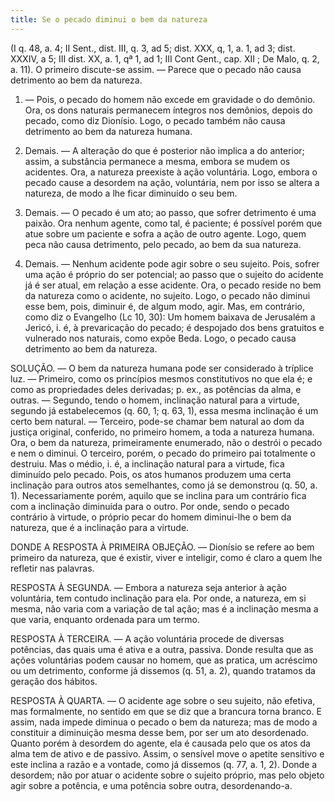 ```yaml
---
title: Se o pecado diminui o bem da natureza
---
```


(I q. 48, a. 4; II Sent., dist. III, q. 3, ad 5; dist. XXX, q, 1, a. 1, ad 3; dist. XXXIV, a 5; III dist. XX, a. 1, qª 1, ad 1; III Cont Gent., cap. XII ; De Malo, q. 2, a. 11).
  O primeiro discute-se assim. — Parece que o pecado não causa detrimento ao bem da natureza.  

1. — Pois, o pecado do homem não excede em gravidade o do demônio. Ora, os dons naturais permanecem íntegros nos demônios, depois do pecado, como diz Dionísio. Logo, o pecado também não causa detrimento ao bem da natureza humana.  

2. Demais. — A alteração do que é posterior não implica a do anterior; assim, a substância permanece a mesma, embora se mudem os acidentes. Ora, a natureza preexiste à ação voluntária. Logo, embora o pecado cause a desordem na ação, voluntária, nem por isso se altera a natureza, de modo a lhe ficar diminuído o seu bem.  

3. Demais. — O pecado é um ato; ao passo, que sofrer detrimento é uma paixão. Ora nenhum agente, como tal, é paciente; é possível porém que atue sobre um paciente e sofra a ação de outro agente. Logo, quem peca não causa detrimento, pelo pecado, ao bem da sua natureza.  

4. Demais. — Nenhum acidente pode agir sobre o seu sujeito. Pois, sofrer uma ação é próprio do ser potencial; ao passo que o sujeito do acidente já é ser atual, em relação a esse acidente. Ora, o pecado reside no bem da natureza como o acidente, no sujeito. Logo, o pecado não diminui esse bem, pois, diminuir é, de algum modo, agir.  Mas, em contrário, como diz o Evangelho (Lc 10, 30): Um homem baixava de Jerusalém a Jericó, i. é, à prevaricação do pecado; é despojado dos bens gratuitos e vulnerado nos naturais, como expõe Beda. Logo, o pecado causa detrimento ao bem da natureza.  

SOLUÇÃO. — O bem da natureza humana pode ser considerado à tríplice luz. — Primeiro, como os princípios mesmos constitutivos no que ela é; e como as propriedades deles derivadas; p. ex., as potências da alma, e outras. — Segundo, tendo o homem, inclinação natural para a virtude, segundo já estabelecemos (q. 60, 1; q. 63, 1), essa mesma inclinação é um certo bem natural. — Terceiro, pode-se chamar bem natural ao dom da justiça original, conferido, no primeiro homem, a toda a natureza humana.  Ora, o bem da natureza, primeiramente enumerado, não o destrói o pecado e nem o diminui. O terceiro, porém, o pecado do primeiro pai totalmente o destruiu. Mas o médio, i. é, a inclinação natural para a virtude, fica diminuído pelo pecado. Pois, os atos humanos produzem uma certa inclinação para outros atos semelhantes, como já se demonstrou (q. 50, a. 1). Necessariamente porém, aquilo que se inclina para um contrário fica com a inclinação diminuída para o outro. Por onde, sendo o pecado contrário à virtude, o próprio pecar do homem diminui-lhe o bem da natureza, que é a inclinação para a virtude. 

DONDE A RESPOSTA À PRIMEIRA OBJEÇÃO. — Dionísio se refere ao bem primeiro da natureza, que é existir, viver e inteligir, como é claro a quem lhe refletir nas palavras.  

RESPOSTA À SEGUNDA. — Embora a natureza seja anterior à ação voluntária, tem contudo inclinação para ela. Por onde, a natureza, em si mesma, não varia com a variação de tal ação; mas é a inclinação mesma a que varia, enquanto ordenada para um termo.  

RESPOSTA À TERCEIRA. — A ação voluntária procede de diversas potências, das quais uma é ativa e a outra, passiva. Donde resulta que as ações voluntárias podem causar no homem, que as pratica, um acréscimo ou um detrimento, conforme já dissemos (q. 51, a. 2), quando tratamos da geração dos hábitos.  

RESPOSTA À QUARTA. — O acidente age sobre o seu sujeito, não efetiva, mas formalmente, no sentido em que se diz que a brancura torna branco. E assim, nada impede diminua o pecado o bem da natureza; mas de modo a constituir a diminuição mesma desse bem, por ser um ato desordenado. Quanto porém à desordem do agente, ela é causada pelo que os atos da alma tem de ativo e de passivo. Assim, o sensível move o apetite sensitivo e este inclina a razão e a vontade, como já dissemos (q. 77, a. 1, 2).
 Donde a desordem; não por atuar o acidente sobre o sujeito próprio, mas pelo objeto agir sobre a potência, e uma potência sobre outra, desordenando-a.
